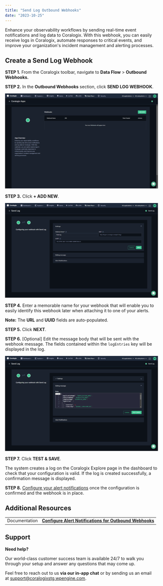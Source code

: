 ```yaml
---
title: "Send Log Outbound Webhooks"
date: "2023-10-25"
---
```


Enhance your observability workflows by sending real-time event notifications and log data to Coralogix. With this webhook, you can easily receive logs in Coralogix, automate responses to critical events, and improve your organization's incident management and alerting processes.

## Create a Send Log Webhook

**STEP 1.** From the Coralogix toolbar, navigate to **Data Flow** > **Outbound Webhooks.**

**STEP 2.** In the **Outbound Webhooks** section, click **SEND LOG WEBHOOK**.

![](images/Outgoing-Webhooks-Send-Log-Overview-1024x635.png)

**STEP 3.** Click **\+ ADD NEW**.

![](images/Outgoing-Webhooks-Send-Log-Settings-1024x635.png)

**STEP 4.** Enter a memorable name for your webhook that will enable you to easily identify this webhook later when attaching it to one of your alerts.

**Note:** The **URL** and **UUID** fields are auto-populated.

**STEP 5.** Click **NEXT**.

**STEP 6.** \[Optional\] Edit the message body that will be sent with the webhook message. The fields contained within the `logEntries` key will be displayed in the log.

![](images/Outgoing-Webhooks-Send-Log-Edit-Message-1024x635.png)

**STEP 7.** Click **TEST & SAVE**.

The system creates a log on the Coralogix Explore page in the dashboard to check that your configuration is valid. If the log is created successfully, a confirmation message is displayed.

**STEP 8.** [Configure your alert notifications](https://coralogixstg.wpengine.com/docs/alert-notifications-outbound-webhooks/) once the configuration is confirmed and the webhook is in place.

## Additional Resources

<table><tbody><tr><td>Documentation</td><td><strong><a href="https://coralogixstg.wpengine.com/docs/alert-notifications-outbound-webhooks/">Configure Alert Notifications for Outbound Webhooks</a></strong></td></tr></tbody></table>

## Support

**Need help?**

Our world-class customer success team is available 24/7 to walk you through your setup and answer any questions that may come up.

Feel free to reach out to us **via our in-app chat** or by sending us an email at [support@coralogixstg.wpengine.com](mailto:support@coralogixstg.wpengine.com).

